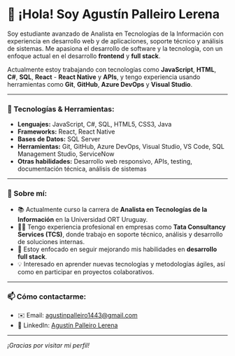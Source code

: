 # 👋 ¡Hola! Soy Agustín Palleiro Lerena

Soy estudiante avanzado de Analista en Tecnologías de la Información con experiencia en desarrollo web y de aplicaciones, soporte técnico y análisis de sistemas. Me apasiona el desarrollo de software y la tecnología, con un enfoque actual en el desarrollo **frontend** y **full stack**.

Actualmente estoy trabajando con tecnologías como **JavaScript**, **HTML**, **C#**, **SQL**, **React** - **React Native** y **APIs**, y tengo experiencia usando herramientas como **Git**, **GitHub**, **Azure DevOps** y **Visual Studio**.

---

### 🚀 Tecnologías & Herramientas:
- **Lenguajes:** JavaScript, C#, SQL, HTML5, CSS3, Java
- **Frameworks:** React, React Native
- **Bases de Datos:** SQL Server
- **Herramientas:** Git, GitHub, Azure DevOps, Visual Studio, VS Code, SQL Management Studio, ServiceNow
- **Otras habilidades:** Desarrollo web responsivo, APIs, testing, documentación técnica, análisis de sistemas

---

### 🎯 Sobre mí:
- 📚 Actualmente curso la carrera de **Analista en Tecnologías de la Información** en la Universidad ORT Uruguay.
- 👨‍💻 Tengo experiencia profesional en empresas como **Tata Consultancy Services (TCS)**, donde trabajo en soporte técnico, análisis y desarrollo de soluciones internas.
- 🌱 Estoy enfocado en seguir mejorando mis habilidades en **desarrollo full stack**.
- 💡 Interesado en aprender nuevas tecnologías y metodologías ágiles, así como en participar en proyectos colaborativos.

---

### 📫 Cómo contactarme:
- ✉️ Email: agustinpalleiro1443@gmail.com
- 💼 LinkedIn: [Agustín Palleiro Lerena](https://www.linkedin.com/in/agustin-palleiro-lerena-a7a587297)

---

_¡Gracias por visitar mi perfil!_

